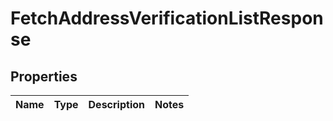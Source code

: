 

# FetchAddressVerificationListResponse


## Properties

| Name | Type | Description | Notes |
|------------ | ------------- | ------------- | -------------|



